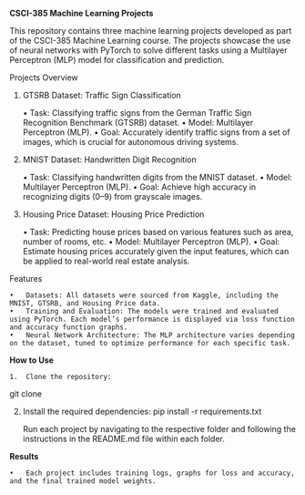 **CSCI-385 Machine Learning Projects**

This repository contains three machine learning projects developed as part of the CSCI-385 Machine Learning course. The projects showcase the use of neural networks with PyTorch to solve different tasks using a Multilayer Perceptron (MLP) model for classification and prediction.

Projects Overview

1. GTSRB Dataset: Traffic Sign Classification

	•	Task: Classifying traffic signs from the German Traffic Sign Recognition Benchmark (GTSRB) dataset.
	•	Model: Multilayer Perceptron (MLP).
	•	Goal: Accurately identify traffic signs from a set of images, which is crucial for autonomous driving systems.

2. MNIST Dataset: Handwritten Digit Recognition

	•	Task: Classifying handwritten digits from the MNIST dataset.
	•	Model: Multilayer Perceptron (MLP).
	•	Goal: Achieve high accuracy in recognizing digits (0–9) from grayscale images.

3. Housing Price Dataset: Housing Price Prediction

	•	Task: Predicting house prices based on various features such as area, number of rooms, etc.
	•	Model: Multilayer Perceptron (MLP).
	•	Goal: Estimate housing prices accurately given the input features, which can be applied to real-world real estate analysis.

Features

	•	Datasets: All datasets were sourced from Kaggle, including the MNIST, GTSRB, and Housing Price data.
	•	Training and Evaluation: The models were trained and evaluated using PyTorch. Each model’s performance is displayed via loss function and accuracy function graphs.
	•	Neural Network Architecture: The MLP architecture varies depending on the dataset, tuned to optimize performance for each specific task.

**How to Use**

	1.	Clone the repository:
   git clone <repository-url>

  2. Install the required dependencies:
     pip install -r requirements.txt

     Run each project by navigating to the respective folder and following the instructions in the README.md file within each folder.

     
**Results**

	•	Each project includes training logs, graphs for loss and accuracy, and the final trained model weights.

